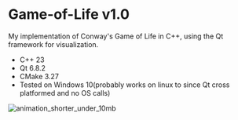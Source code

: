 # Game-of-Life v1.0
My implementation of Conway's Game of Life in C++, using the Qt framework for visualization.
- C++ 23
- Qt 6.8.2
- CMake 3.27
- Tested on Windows 10(probably works on linux to since Qt cross platformed and no OS calls)

![animation_shorter_under_10mb](https://github.com/user-attachments/assets/7547bbae-2cf4-4507-b5c8-9cdd0c3df38a)
